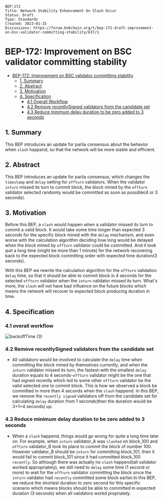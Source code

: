 ```
BEP:172  
Title: Network Stability Enhancement On Slash Occur
Status: Draft
Type: Standards
Created: 2023-01-15
Discussions: https://forum.bnbchain.org/t/bep-172-draft-improvement-on-bsc-validator-committing-stability/637/1
```
# BEP-172: Improvement on BSC validator committing stability

- [BEP-172: Improvement on BSC validator committing stability](#bep-172-improvement-on-bsc-validator-committing-stability)
  - [1. Summary](#1-summary)
  - [2. Abstract](#2-abstract)
  - [3. Motivation](#3-motivation)
  - [4. Specification](#4-specification)
    - [4.1 Overall Workflow](#41-overall-workflow)
    - [4.2 Remove recentlySigned validators from the candidate set](#42-remove-recentlysigned-validators-from-the-candidate-set)
    - [4.3 Reduce minimum delay duration to be zero added to 3 seconds](#43-reduce-minimum-delay-duration-to-be-zero-added-to-3-seconds)

## 1. Summary

 This BEP introduces an update for parlia consensus about the behavior when `slash` happend, so that the network will be more stable and efficient.

## 2. Abstract

This BEP introduces an update for parlia consensus, which changes the `timestamp` and `delay` setting for `offturn` validators. When the validator `inturn` missed its turn to commit block, the block mined by the `offturn` validator selected randomly would be committed as soon as possible(4 or 3 seconds).

## 3. Motivation

Before this BEP, a `slash` would happen when a validator missed its turn to commit a valid block. It would take some time longer than expected 3 seconds for the specific block mined with the `delay` mechanism, and even worse with the calculation algorithm deciding how long would be delayed when the block mined by `offturn` validator could be committed. And it took quit a long time (might be more than 1 minute) for the network recovering back to the expected block committing order with expected time duration(3 seconds).

With this BEP we rewrite the calculation algorithm for the `offturn` validation `delay` time, so that it should be able to commit block in 4 seconds for the selected `offturn` validator when the `inturn` validator missed its turn. What's more, the `slash` will not have bad influence on the future blocks which means the network will recover to expected block producing duration in time. 

## 4. Specification
### 4.1 overall workflow
![backoffTime (3)](https://user-images.githubusercontent.com/26671219/202097706-d82347f1-fed0-49cb-be08-270d81f70f8b.png)


### 4.2 Remove recentlySigned validators from the candidate set
  - All validators would be involved to calculate the `delay` time when committing the block mined by themselves currently, and when the `inturn` validator missed its turn, the fastest-with the smallest `delay` duration equals to 4 seconds-`offturn` validator might be the one that had signed recently which led to some other `offturn` validator be the valid selected one to commit block. This is how we observed a block be committed in more than 4 seconds when the `slash` happend. In this BEP, we remove the `recently signed` validators off from the candidate set for calculating `delay` duration from 1 seconds(then the duration would be 3+1=4 seconds) up.
### 4.3 Reduce minimum delay duration to be zero added to 3 seconds
  - When a `slash` happend, things would go wrong for quite a long time later on. For example, when `inturn` validator_A was `slashed` on block_100 and `offturn` validator_B took its place to commit the block of number 100. However validator_B should be `inturn` for committing block_101, then it would fail to commit block_101 since it had committed block_100 `recently`. So although there was actually no `slash` happend(all validator worked appropriately), we still need to `delay` some time (1 second or more) to wait for the `offturn` validator committing the block since the `inturn` validator had `recently` committed some block earlier.In this BEP, we reduce the shortest duration to zero second for this specific scenario which means blocks should be able to committed in expected duration (3 seconds) when all validators workd propriately.
